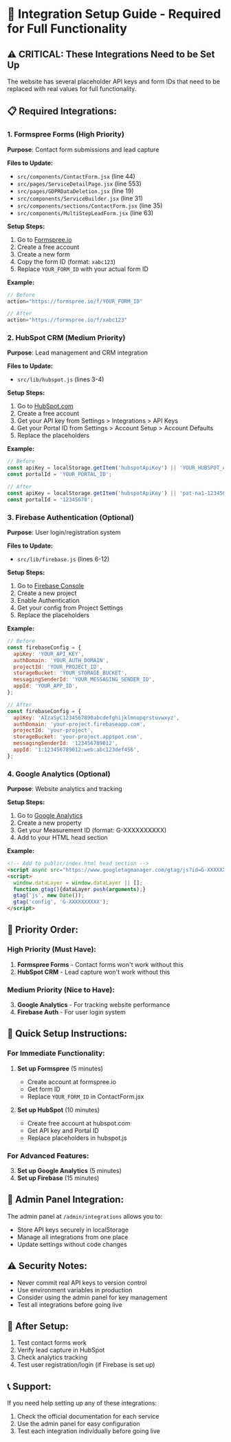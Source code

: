 # 🔧 Integration Setup Guide - Required for Full Functionality

## ⚠️ **CRITICAL: These Integrations Need to be Set Up**

The website has several placeholder API keys and form IDs that need to be replaced with real values for full functionality.

## 📋 **Required Integrations:**

### **1. Formspree Forms (High Priority)**
**Purpose**: Contact form submissions and lead capture

**Files to Update:**
- `src/components/ContactForm.jsx` (line 44)
- `src/pages/ServiceDetailPage.jsx` (line 553)
- `src/pages/GDPRDataDeletion.jsx` (line 19)
- `src/components/ServiceBuilder.jsx` (line 31)
- `src/components/sections/ContactForm.jsx` (line 35)
- `src/components/MultiStepLeadForm.jsx` (line 63)

**Setup Steps:**
1. Go to [Formspree.io](https://formspree.io)
2. Create a free account
3. Create a new form
4. Copy the form ID (format: `xabc123`)
5. Replace `YOUR_FORM_ID` with your actual form ID

**Example:**
```javascript
// Before
action="https://formspree.io/f/YOUR_FORM_ID"

// After
action="https://formspree.io/f/xabc123"
```

### **2. HubSpot CRM (Medium Priority)**
**Purpose**: Lead management and CRM integration

**Files to Update:**
- `src/lib/hubspot.js` (lines 3-4)

**Setup Steps:**
1. Go to [HubSpot.com](https://hubspot.com)
2. Create a free account
3. Get your API key from Settings > Integrations > API Keys
4. Get your Portal ID from Settings > Account Setup > Account Defaults
5. Replace the placeholders

**Example:**
```javascript
// Before
const apiKey = localStorage.getItem('hubspotApiKey') || 'YOUR_HUBSPOT_API_KEY';
const portalId = 'YOUR_PORTAL_ID';

// After
const apiKey = localStorage.getItem('hubspotApiKey') || 'pat-na1-12345678-1234-1234-1234-123456789abc';
const portalId = '12345678';
```

### **3. Firebase Authentication (Optional)**
**Purpose**: User login/registration system

**Files to Update:**
- `src/lib/firebase.js` (lines 6-12)

**Setup Steps:**
1. Go to [Firebase Console](https://console.firebase.google.com)
2. Create a new project
3. Enable Authentication
4. Get your config from Project Settings
5. Replace the placeholders

**Example:**
```javascript
// Before
const firebaseConfig = {
  apiKey: 'YOUR_API_KEY',
  authDomain: 'YOUR_AUTH_DOMAIN',
  projectId: 'YOUR_PROJECT_ID',
  storageBucket: 'YOUR_STORAGE_BUCKET',
  messagingSenderId: 'YOUR_MESSAGING_SENDER_ID',
  appId: 'YOUR_APP_ID',
};

// After
const firebaseConfig = {
  apiKey: 'AIzaSyC1234567890abcdefghijklmnopqrstuvwxyz',
  authDomain: 'your-project.firebaseapp.com',
  projectId: 'your-project',
  storageBucket: 'your-project.appspot.com',
  messagingSenderId: '123456789012',
  appId: '1:123456789012:web:abc123def456',
};
```

### **4. Google Analytics (Optional)**
**Purpose**: Website analytics and tracking

**Setup Steps:**
1. Go to [Google Analytics](https://analytics.google.com)
2. Create a new property
3. Get your Measurement ID (format: G-XXXXXXXXXX)
4. Add to your HTML head section

**Example:**
```html
<!-- Add to public/index.html head section -->
<script async src="https://www.googletagmanager.com/gtag/js?id=G-XXXXXXXXXX"></script>
<script>
  window.dataLayer = window.dataLayer || [];
  function gtag(){dataLayer.push(arguments);}
  gtag('js', new Date());
  gtag('config', 'G-XXXXXXXXXX');
</script>
```

## 🎯 **Priority Order:**

### **High Priority (Must Have):**
1. **Formspree Forms** - Contact forms won't work without this
2. **HubSpot CRM** - Lead capture won't work without this

### **Medium Priority (Nice to Have):**
3. **Google Analytics** - For tracking website performance
4. **Firebase Auth** - For user login system

## 🔧 **Quick Setup Instructions:**

### **For Immediate Functionality:**
1. **Set up Formspree** (5 minutes)
   - Create account at formspree.io
   - Get form ID
   - Replace `YOUR_FORM_ID` in ContactForm.jsx

2. **Set up HubSpot** (10 minutes)
   - Create free account at hubspot.com
   - Get API key and Portal ID
   - Replace placeholders in hubspot.js

### **For Advanced Features:**
3. **Set up Google Analytics** (5 minutes)
4. **Set up Firebase** (15 minutes)

## 📝 **Admin Panel Integration:**

The admin panel at `/admin/integrations` allows you to:
- Store API keys securely in localStorage
- Manage all integrations from one place
- Update settings without code changes

## ⚠️ **Security Notes:**

- Never commit real API keys to version control
- Use environment variables in production
- Consider using the admin panel for key management
- Test all integrations before going live

## 🚀 **After Setup:**

1. Test contact forms work
2. Verify lead capture in HubSpot
3. Check analytics tracking
4. Test user registration/login (if Firebase is set up)

## 📞 **Support:**

If you need help setting up any of these integrations:
1. Check the official documentation for each service
2. Use the admin panel for easy configuration
3. Test each integration individually before going live 